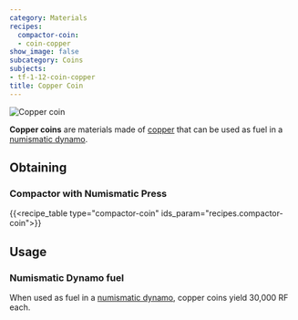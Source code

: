 ```yaml
---
category: Materials
recipes:
  compactor-coin:
  - coin-copper
show_image: false
subcategory: Coins
subjects:
- tf-1-12-coin-copper
title: Copper Coin
---
```


![Copper coin](/images/docs/1.12/thermal-foundation/coin-copper.png)


**Copper coins** are materials made of [copper](../copper-ingot/) that can be
used as fuel in a [numismatic dynamo](../../thermal-expansion/numismatic-dynamo/).


Obtaining
---------

### Compactor with Numismatic Press
{{<recipe_table type="compactor-coin" ids_param="recipes.compactor-coin">}}


Usage
-----

### Numismatic Dynamo fuel
When used as fuel in a [numismatic dynamo](../../thermal-expansion/numismatic-dynamo/), copper
coins yield 30,000 RF each.
